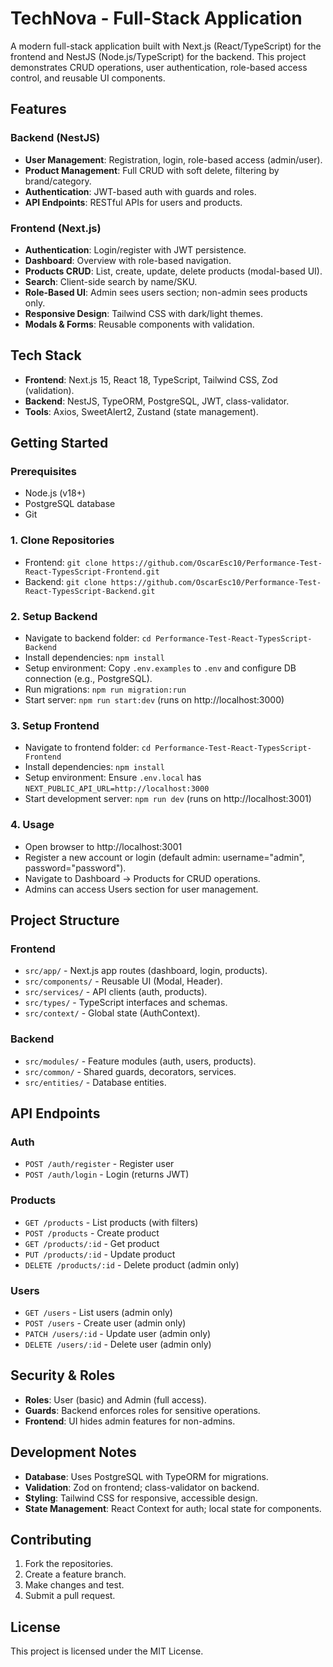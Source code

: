 # TechNova - Full-Stack Application

A modern full-stack application built with Next.js (React/TypeScript) for the frontend and NestJS (Node.js/TypeScript) for the backend. This project demonstrates CRUD operations, user authentication, role-based access control, and reusable UI components.

## Features

### Backend (NestJS)
- **User Management**: Registration, login, role-based access (admin/user).
- **Product Management**: Full CRUD with soft delete, filtering by brand/category.
- **Authentication**: JWT-based auth with guards and roles.
- **API Endpoints**: RESTful APIs for users and products.

### Frontend (Next.js)
- **Authentication**: Login/register with JWT persistence.
- **Dashboard**: Overview with role-based navigation.
- **Products CRUD**: List, create, update, delete products (modal-based UI).
- **Search**: Client-side search by name/SKU.
- **Role-Based UI**: Admin sees users section; non-admin sees products only.
- **Responsive Design**: Tailwind CSS with dark/light themes.
- **Modals & Forms**: Reusable components with validation.

## Tech Stack

- **Frontend**: Next.js 15, React 18, TypeScript, Tailwind CSS, Zod (validation).
- **Backend**: NestJS, TypeORM, PostgreSQL, JWT, class-validator.
- **Tools**: Axios, SweetAlert2, Zustand (state management).

## Getting Started

### Prerequisites
- Node.js (v18+)
- PostgreSQL database
- Git

### 1. Clone Repositories
- Frontend: `git clone https://github.com/OscarEsc10/Performance-Test-React-TypesScript-Frontend.git`
- Backend: `git clone https://github.com/OscarEsc10/Performance-Test-React-TypesScript-Backend.git`

### 2. Setup Backend
- Navigate to backend folder: `cd Performance-Test-React-TypesScript-Backend`
- Install dependencies: `npm install`
- Setup environment: Copy `.env.examples` to `.env` and configure DB connection (e.g., PostgreSQL).
- Run migrations: `npm run migration:run`
- Start server: `npm run start:dev` (runs on http://localhost:3000)

### 3. Setup Frontend
- Navigate to frontend folder: `cd Performance-Test-React-TypesScript-Frontend`
- Install dependencies: `npm install`
- Setup environment: Ensure `.env.local` has `NEXT_PUBLIC_API_URL=http://localhost:3000`
- Start development server: `npm run dev` (runs on http://localhost:3001)

### 4. Usage
- Open browser to http://localhost:3001
- Register a new account or login (default admin: username="admin", password="password").
- Navigate to Dashboard → Products for CRUD operations.
- Admins can access Users section for user management.

## Project Structure

### Frontend
- `src/app/` - Next.js app routes (dashboard, login, products).
- `src/components/` - Reusable UI (Modal, Header).
- `src/services/` - API clients (auth, products).
- `src/types/` - TypeScript interfaces and schemas.
- `src/context/` - Global state (AuthContext).

### Backend
- `src/modules/` - Feature modules (auth, users, products).
- `src/common/` - Shared guards, decorators, services.
- `src/entities/` - Database entities.

## API Endpoints

### Auth
- `POST /auth/register` - Register user
- `POST /auth/login` - Login (returns JWT)

### Products
- `GET /products` - List products (with filters)
- `POST /products` - Create product
- `GET /products/:id` - Get product
- `PUT /products/:id` - Update product
- `DELETE /products/:id` - Delete product (admin only)

### Users
- `GET /users` - List users (admin only)
- `POST /users` - Create user (admin only)
- `PATCH /users/:id` - Update user (admin only)
- `DELETE /users/:id` - Delete user (admin only)

## Security & Roles
- **Roles**: User (basic) and Admin (full access).
- **Guards**: Backend enforces roles for sensitive operations.
- **Frontend**: UI hides admin features for non-admins.

## Development Notes
- **Database**: Uses PostgreSQL with TypeORM for migrations.
- **Validation**: Zod on frontend; class-validator on backend.
- **Styling**: Tailwind CSS for responsive, accessible design.
- **State Management**: React Context for auth; local state for components.

## Contributing
1. Fork the repositories.
2. Create a feature branch.
3. Make changes and test.
4. Submit a pull request.

## License
This project is licensed under the MIT License.
